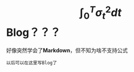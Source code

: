 <script type="text/javascript"src="http://cdn.mathjax.org/mathjax/latest/MathJax.js?config=default"></script>


$$\int_{0}^{T}\sigma^2_tdt$$ 
Blog？？？
====
好像突然学会了**Markdown**，但不知为啥不支持公式 

```
以后可以在这里写Blog了
```
